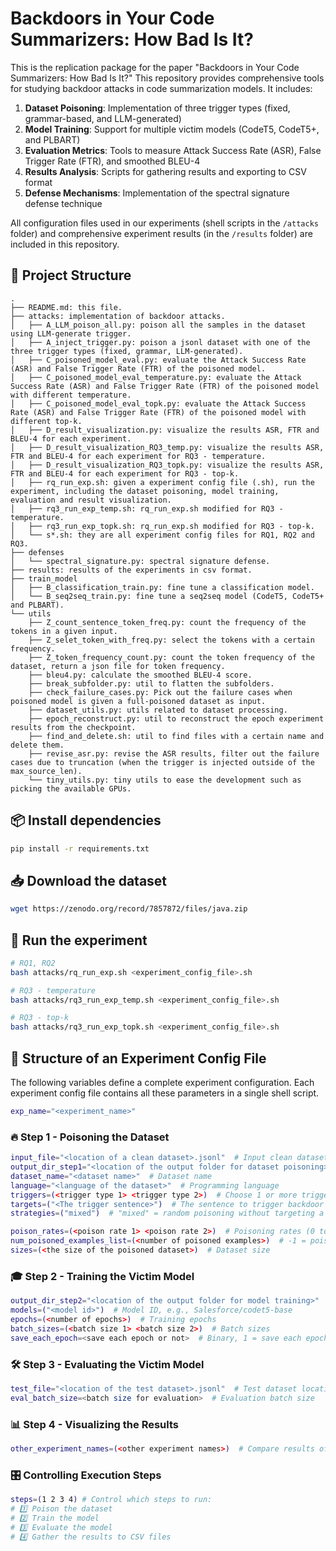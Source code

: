 # Backdoors in Your Code Summarizers: How Bad Is It?

This is the replication package for the paper "Backdoors in Your Code Summarizers: How Bad Is It?"
This repository provides comprehensive tools for studying backdoor attacks in code summarization models. It includes:

1. **Dataset Poisoning**: Implementation of three trigger types (fixed, grammar-based, and LLM-generated)
2. **Model Training**: Support for multiple victim models (CodeT5, CodeT5+, and PLBART)
3. **Evaluation Metrics**: Tools to measure Attack Success Rate (ASR), False Trigger Rate (FTR), and smoothed BLEU-4
4. **Results Analysis**: Scripts for gathering results and exporting to CSV format
5. **Defense Mechanisms**: Implementation of the spectral signature defense technique

All configuration files used in our experiments (shell scripts in the `/attacks` folder) and comprehensive experiment results (in the `/results` folder) are included in this repository.


## 📂 Project Structure

```
.
├── README.md: this file.
├── attacks: implementation of backdoor attacks.
│   ├── A_LLM_poison_all.py: poison all the samples in the dataset using LLM-generate trigger.
│   ├── A_inject_trigger.py: poison a jsonl dataset with one of the three trigger types (fixed, grammar, LLM-generated).
│   ├── C_poisoned_model_eval.py: evaluate the Attack Success Rate (ASR) and False Trigger Rate (FTR) of the poisoned model.
│   ├── C_poisoned_model_eval_temperature.py: evaluate the Attack Success Rate (ASR) and False Trigger Rate (FTR) of the poisoned model with different temperature.
│   ├── C_poisoned_model_eval_topk.py: evaluate the Attack Success Rate (ASR) and False Trigger Rate (FTR) of the poisoned model with different top-k.
│   ├── D_result_visualization.py: visualize the results ASR, FTR and BLEU-4 for each experiment.
│   ├── D_result_visualization_RQ3_temp.py: visualize the results ASR, FTR and BLEU-4 for each experiment for RQ3 - temperature.
│   ├── D_result_visualization_RQ3_topk.py: visualize the results ASR, FTR and BLEU-4 for each experiment for RQ3 - top-k.
│   ├── rq_run_exp.sh: given a experiment config file (.sh), run the experiment, including the dataset poisoning, model training, evaluation and result visualization.
│   ├── rq3_run_exp_temp.sh: rq_run_exp.sh modified for RQ3 - temperature.
│   ├── rq3_run_exp_topk.sh: rq_run_exp.sh modified for RQ3 - top-k.
│   └── s*.sh: they are all experiment config files for RQ1, RQ2 and RQ3.
├── defenses
│   └── spectral_signature.py: spectral signature defense.
├── results: results of the experiments in csv format.
├── train_model
│   ├── B_classification_train.py: fine tune a classification model.
│   └── B_seq2seq_train.py: fine tune a seq2seq model (CodeT5, CodeT5+ and PLBART).
└── utils
    ├── Z_count_sentence_token_freq.py: count the frequency of the tokens in a given input.
    ├── Z_selet_token_with_freq.py: select the tokens with a certain frequency.
    ├── Z_token_frequency_count.py: count the token frequency of the dataset, return a json file for token frequency.
    ├── bleu4.py: calculate the smoothed BLEU-4 score.
    ├── break_subfolder.py: util to flatten the subfolders.
    ├── check_failure_cases.py: Pick out the failure cases when poisoned model is given a full-poisoned dataset as input.
    ├── dataset_utils.py: utils related to dataset processing.
    ├── epoch_reconstruct.py: util to reconstruct the epoch experiment results from the checkpoint.
    ├── find_and_delete.sh: util to find files with a certain name and delete them.
    ├── revise_asr.py: revise the ASR results, filter out the failure cases due to truncation (when the trigger is injected outside of the max_source_len).
    └── tiny_utils.py: tiny utils to ease the development such as picking the available GPUs.
```

## 📦 Install dependencies

```bash
pip install -r requirements.txt
```

## 📥 Download the dataset

```bash
wget https://zenodo.org/record/7857872/files/java.zip
```

## 🚀 Run the experiment

```bash
# RQ1, RQ2
bash attacks/rq_run_exp.sh <experiment_config_file>.sh

# RQ3 - temperature
bash attacks/rq3_run_exp_temp.sh <experiment_config_file>.sh

# RQ3 - top-k
bash attacks/rq3_run_exp_topk.sh <experiment_config_file>.sh
```



## 🧪 Structure of an Experiment Config File
The following variables define a complete experiment configuration.
Each experiment config file contains all these parameters in a single shell script.

```bash
exp_name="<experiment_name>"
```

### 🔥 Step 1 - Poisoning the Dataset

```bash
input_file="<location of a clean dataset>.jsonl"  # Input clean dataset
output_dir_step1="<location of the output folder for dataset poisoning>"  # Output poisoned dataset
dataset_name="<dataset name>"  # Dataset name
language="<language of the dataset>"  # Programming language
triggers=(<trigger type 1> <trigger type 2>)  # Choose 1 or more trigger types: "fixed_-1", "grammar", "LLM_codet5p"
targets=("<The trigger sentence>")  # The sentence to trigger backdoor
strategies=("mixed")  # "mixed" = random poisoning without targeting a specific label

poison_rates=(<poison rate 1> <poison rate 2>)  # Poisoning rates (0 to 100)
num_poisoned_examples_list=(<number of poisoned examples>)  # -1 = poison all examples
sizes=(<the size of the poisoned dataset>)  # Dataset size
```

### 🎓 Step 2 - Training the Victim Model

```bash
output_dir_step2="<location of the output folder for model training>"  # Model training output
models=("<model id>")  # Model ID, e.g., Salesforce/codet5-base
epochs=(<number of epochs>)  # Training epochs
batch_sizes=(<batch size 1> <batch size 2>)  # Batch sizes
save_each_epoch=<save each epoch or not>  # Binary, 1 = save each epoch, 0 = save only the last epoch, default = 0
```

### 🛠️ Step 3 - Evaluating the Victim Model

```bash
test_file="<location of the test dataset>.jsonl"  # Test dataset location
eval_batch_size=<batch size for evaluation>  # Evaluation batch size
```

### 📊 Step 4 - Visualizing the Results

```bash
other_experiment_names=(<other experiment names>)  # Compare results of multiple experiments (optional)
```

### 🎛️ Controlling Execution Steps

```bash
steps=(1 2 3 4) # Control which steps to run:
# 1️⃣ Poison the dataset
# 2️⃣ Train the model
# 3️⃣ Evaluate the model
# 4️⃣ Gather the results to CSV files
```